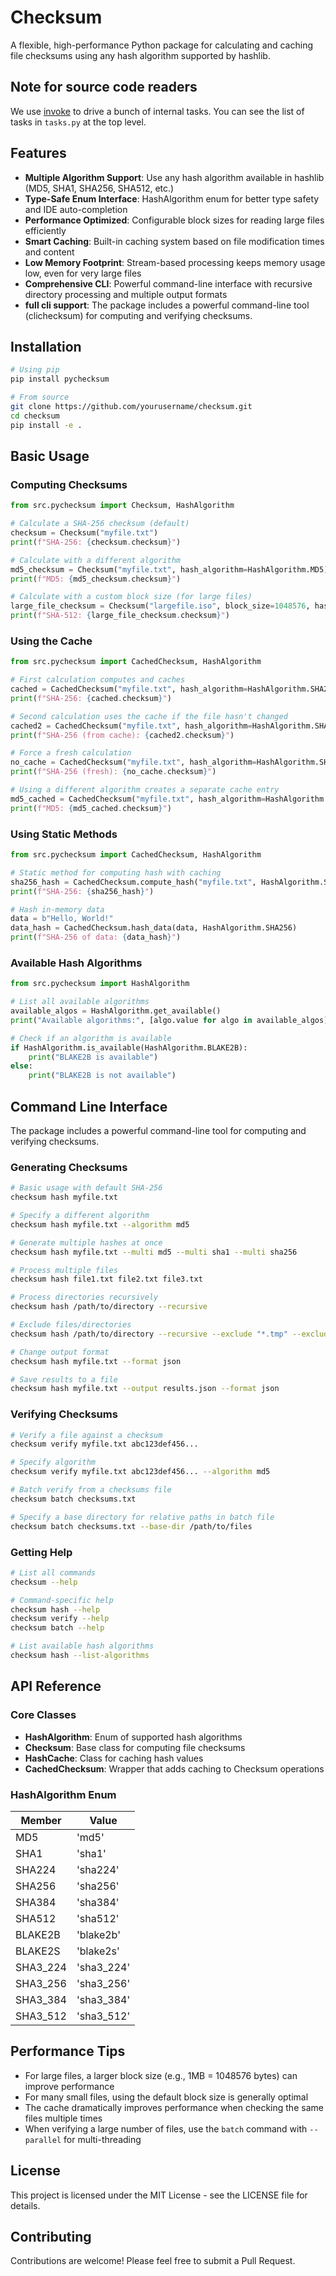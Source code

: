 # Checksum

A flexible, high-performance Python package for calculating and caching file checksums using any hash algorithm supported by hashlib.

## Note for source code readers
We use [invoke](https://docs.pyinvoke.org/en/stable/) to drive a bunch of internal tasks. 
You can see the list of tasks in `tasks.py` at the top level. 

## Features

- **Multiple Algorithm Support**: Use any hash algorithm available in hashlib (MD5, SHA1, SHA256, SHA512, etc.)
- **Type-Safe Enum Interface**: HashAlgorithm enum for better type safety and IDE auto-completion
- **Performance Optimized**: Configurable block sizes for reading large files efficiently
- **Smart Caching**: Built-in caching system based on file modification times and content
- **Low Memory Footprint**: Stream-based processing keeps memory usage low, even for very large files
- **Comprehensive CLI**: Powerful command-line interface with recursive directory processing and multiple output formats
- **full cli support**: The package includes a powerful command-line tool (clichecksum) for computing and verifying checksums.
## Installation

```bash
# Using pip
pip install pychecksum

# From source
git clone https://github.com/yourusername/checksum.git
cd checksum
pip install -e .
```

## Basic Usage

### Computing Checksums

```python
from src.pychecksum import Checksum, HashAlgorithm

# Calculate a SHA-256 checksum (default)
checksum = Checksum("myfile.txt")
print(f"SHA-256: {checksum.checksum}")

# Calculate with a different algorithm
md5_checksum = Checksum("myfile.txt", hash_algorithm=HashAlgorithm.MD5)
print(f"MD5: {md5_checksum.checksum}")

# Calculate with a custom block size (for large files)
large_file_checksum = Checksum("largefile.iso", block_size=1048576, hash_algorithm=HashAlgorithm.SHA512)
print(f"SHA-512: {large_file_checksum.checksum}")
```

### Using the Cache

```python
from src.pychecksum import CachedChecksum, HashAlgorithm

# First calculation computes and caches
cached = CachedChecksum("myfile.txt", hash_algorithm=HashAlgorithm.SHA256)
print(f"SHA-256: {cached.checksum}")

# Second calculation uses the cache if the file hasn't changed
cached2 = CachedChecksum("myfile.txt", hash_algorithm=HashAlgorithm.SHA256)
print(f"SHA-256 (from cache): {cached2.checksum}")

# Force a fresh calculation
no_cache = CachedChecksum("myfile.txt", hash_algorithm=HashAlgorithm.SHA256, use_cache=False)
print(f"SHA-256 (fresh): {no_cache.checksum}")

# Using a different algorithm creates a separate cache entry
md5_cached = CachedChecksum("myfile.txt", hash_algorithm=HashAlgorithm.MD5)
print(f"MD5: {md5_cached.checksum}")
```

### Using Static Methods

```python
from src.pychecksum import CachedChecksum, HashAlgorithm

# Static method for computing hash with caching
sha256_hash = CachedChecksum.compute_hash("myfile.txt", HashAlgorithm.SHA256)
print(f"SHA-256: {sha256_hash}")

# Hash in-memory data
data = b"Hello, World!"
data_hash = CachedChecksum.hash_data(data, HashAlgorithm.SHA256)
print(f"SHA-256 of data: {data_hash}")
```

### Available Hash Algorithms

```python
from src.pychecksum import HashAlgorithm

# List all available algorithms
available_algos = HashAlgorithm.get_available()
print("Available algorithms:", [algo.value for algo in available_algos])

# Check if an algorithm is available
if HashAlgorithm.is_available(HashAlgorithm.BLAKE2B):
    print("BLAKE2B is available")
else:
    print("BLAKE2B is not available")
```

## Command Line Interface

The package includes a powerful command-line tool for computing and verifying checksums.

### Generating Checksums

```bash
# Basic usage with default SHA-256
checksum hash myfile.txt

# Specify a different algorithm
checksum hash myfile.txt --algorithm md5

# Generate multiple hashes at once
checksum hash myfile.txt --multi md5 --multi sha1 --multi sha256

# Process multiple files
checksum hash file1.txt file2.txt file3.txt

# Process directories recursively
checksum hash /path/to/directory --recursive

# Exclude files/directories
checksum hash /path/to/directory --recursive --exclude "*.tmp" --exclude "*cache*"

# Change output format
checksum hash myfile.txt --format json

# Save results to a file
checksum hash myfile.txt --output results.json --format json
```

### Verifying Checksums

```bash
# Verify a file against a checksum
checksum verify myfile.txt abc123def456...

# Specify algorithm
checksum verify myfile.txt abc123def456... --algorithm md5

# Batch verify from a checksums file
checksum batch checksums.txt

# Specify a base directory for relative paths in batch file
checksum batch checksums.txt --base-dir /path/to/files
```

### Getting Help

```bash
# List all commands
checksum --help

# Command-specific help
checksum hash --help
checksum verify --help
checksum batch --help

# List available hash algorithms
checksum hash --list-algorithms
```

## API Reference

### Core Classes

- **HashAlgorithm**: Enum of supported hash algorithms
- **Checksum**: Base class for computing file checksums
- **HashCache**: Class for caching hash values
- **CachedChecksum**: Wrapper that adds caching to Checksum operations

### HashAlgorithm Enum

| Member   | Value     |
|----------|-----------|
| MD5      | 'md5'     |
| SHA1     | 'sha1'    |
| SHA224   | 'sha224'  |
| SHA256   | 'sha256'  |
| SHA384   | 'sha384'  |
| SHA512   | 'sha512'  |
| BLAKE2B  | 'blake2b' |
| BLAKE2S  | 'blake2s' |
| SHA3_224 | 'sha3_224'|
| SHA3_256 | 'sha3_256'|
| SHA3_384 | 'sha3_384'|
| SHA3_512 | 'sha3_512'|

## Performance Tips

- For large files, a larger block size (e.g., 1MB = 1048576 bytes) can improve performance
- For many small files, using the default block size is generally optimal
- The cache dramatically improves performance when checking the same files multiple times
- When verifying a large number of files, use the `batch` command with `--parallel` for multi-threading

## License

This project is licensed under the MIT License - see the LICENSE file for details.

## Contributing

Contributions are welcome! Please feel free to submit a Pull Request.